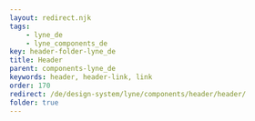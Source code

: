 ```yaml
---
layout: redirect.njk
tags: 
    - lyne_de
    - lyne_components_de
key: header-folder-lyne_de
title: Header
parent: components-lyne_de
keywords: header, header-link, link
order: 170
redirect: /de/design-system/lyne/components/header/header/
folder: true
---
```

